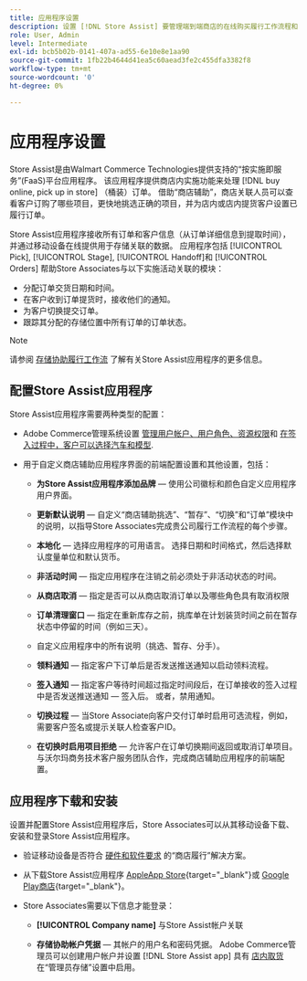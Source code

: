 ```yaml
---
title: 应用程序设置
description: 设置 [!DNL Store Assist] 要管理端到端商店的在线购买履行工作流程和流程，请按商店订单提货。
role: User, Admin
level: Intermediate
exl-id: bcb5b02b-0141-407a-ad55-6e10e8e1aa90
source-git-commit: 1fb22b4644d41ea5c60aead3fe2c455dfa3382f8
workflow-type: tm+mt
source-wordcount: '0'
ht-degree: 0%

---
```


# 应用程序设置

Store Assist是由Walmart Commerce Technologies提供支持的“按实施即服务”(FaaS)平台应用程序。 该应用程序提供商店内实施功能来处理 [!DNL buy online, pick up in store] （桶装）订单。 借助“商店辅助”，商店关联人员可以查看客户订购了哪些项目，更快地挑选正确的项目，并为店内或店内提货客户设置已履行订单。

Store Assist应用程序接收所有订单和客户信息（从订单详细信息到提取时间），并通过移动设备在线提供用于存储关联的数据。 应用程序包括 [!UICONTROL Pick], [!UICONTROL Stage], [!UICONTROL Handoff]和 [!UICONTROL Orders] 帮助Store Associates与以下实施活动关联的模块：

- 分配订单交货日期和时间。
- 在客户收到订单提货时，接收他们的通知。
- 为客户切换提交订单。
- 跟踪其分配的存储位置中所有订单的订单状态。

>[!NOTE]
>
>请参阅 [存储协助履行工作流](store-assist-modules.md) 了解有关Store Assist应用程序的更多信息。

## 配置Store Assist应用程序

Store Assist应用程序需要两种类型的配置：

- Adobe Commerce管理系统设置 [管理用户帐户、用户角色、资源权限](user-setup.md)和 [在签入过程中，客户可以选择汽车和模型](check-in-experience-setup.md).

- 用于自定义商店辅助应用程序界面的前端配置设置和其他设置，包括：

   - **为Store Assist应用程序添加品牌** — 使用公司徽标和颜色自定义应用程序用户界面。

   - **更新默认说明** — 自定义“商店辅助挑选”、“暂存”、“切换”和“订单”模块中的说明，以指导Store Associates完成贵公司履行工作流程的每个步骤。

   - **本地化** — 选择应用程序的可用语言。 选择日期和时间格式，然后选择默认度量单位和默认货币。

   - **非活动时间** — 指定应用程序在注销之前必须处于非活动状态的时间。

   - **从商店取消** — 指定是否可以从商店取消订单以及哪些角色具有取消权限

   - **订单清理窗口** — 指定在重新库存之前，挑库单在计划装货时间之前在暂存状态中停留的时间（例如三天）。

   - 自定义应用程序中的所有说明（挑选、暂存、分手）。

   - **领料通知** — 指定客户下订单后是否发送推送通知以启动领料流程。

   - **签入通知** — 指定客户等待时间超过指定时间段后，在订单接收的签入过程中是否发送推送通知 — 签入后。 或者，禁用通知。

   - **切换过程** — 当Store Associate向客户交付订单时启用可选流程，例如，需要客户签名或提示关联人检查客户ID。

   - **在切换时启用项目拒绝** — 允许客户在订单切换期间返回或取消订单项目。
   与沃尔玛商务技术客户服务团队合作，完成商店辅助应用程序的前端配置。

## 应用程序下载和安装

设置并配置Store Assist应用程序后，Store Associates可以从其移动设备下载、安装和登录Store Assist应用程序。

- 验证移动设备是否符合 [硬件和软件要求](solution-requirements.md#store-assist-app-requirements) 的“商店履行”解决方案。

- 从下载Store Assist应用程序 [AppleApp Store](https://apps.apple.com/us/app/store-assist-by-walmart/id1609281539){target=&quot;_blank&quot;}或 [Google Play商店](https://play.google.com/store/apps/details?id=com.walmart.faas.storeassist){target=&quot;_blank&quot;}。

- Store Associates需要以下信息才能登录：

   - **[!UICONTROL Company name]** 与Store Assist帐户关联

   - **存储协助帐户凭据** — 其帐户的用户名和密码凭据。
   Adobe Commerce管理员可以创建用户帐户并设置 [!DNL Store Assist app] 具有 [店内取货](merchant-store-configuration.md#pickup-location-configuration) 在“管理员存储”设置中启用。
